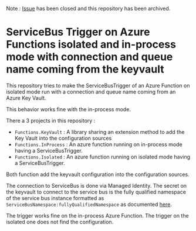 Note : [Issue](https://github.com/Azure/azure-functions-dotnet-worker/issues/2206) has been closed and this repository has been archived. 

# ServiceBus Trigger on Azure Functions isolated and in-process mode with connection and queue name coming from the keyvault

This repository tries to make the ServiceBusTrigger of an Azure Function on isolated mode run with a connection and queue name coming from an Azure Key Vault.

This behavior works fine with the in-process mode.

There a 3 projects in this repository : 

- `Functions.KeyVault` : A library sharing an extension method to add the Key Vault into the configuration sources
- `Functions.InProcess` : An azure function running on in-process mode having a ServiceBusTrigger.
- `Functions.Isolated` : An azure function running on isolated mode having a ServiceBusTrigger.

Both function add the keyvault configuration into the configuration sources.

The connection to ServiceBus is done via Managed Identity. The secret on the keyvault to connect to the service bus is the fully qualified namespace of the service bus instance formatted as `ServiceBusNamespace:fullyQualifiedNamespace` as documented [here](https://learn.microsoft.com/en-us/azure/azure-functions/functions-bindings-service-bus-trigger?tabs=python-v2%2Cisolated-process%2Cnodejs-v4%2Cextensionv5&pivots=programming-language-csharp#identity-based-connections).

The trigger works fine on the in-process Azure Function. The trigger on the isolated one does not find the configuration.
